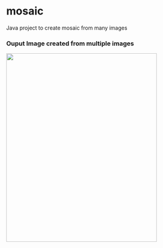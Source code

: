 # mosaic
Java project to create mosaic from many images

### Ouput Image created from multiple images

<img src="src/main/resources/result/mosaic.jpg" width="400px" height="500px" >
